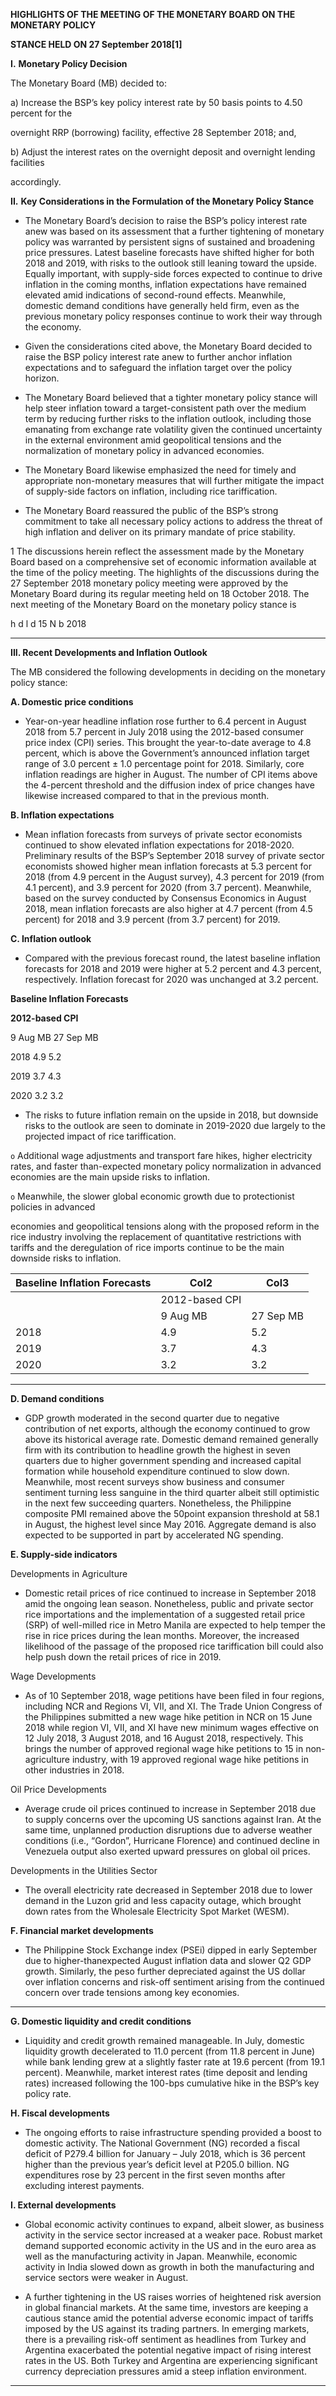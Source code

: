 **HIGHLIGHTS OF THE MEETING OF THE MONETARY BOARD ON THE MONETARY POLICY**

**STANCE HELD ON 27 September 2018[1]**

**I.** **Monetary Policy Decision**

The Monetary Board (MB) decided to:

a) Increase the BSP’s key policy interest rate by 50 basis points to 4.50 percent for the

overnight RRP (borrowing) facility, effective 28 September 2018; and,

b) Adjust the interest rates on the overnight deposit and overnight lending facilities

accordingly.

**II.** **Key Considerations in the Formulation of the Monetary Policy Stance**

  - The Monetary Board’s decision to raise the BSP’s policy interest rate anew was based on its
assessment that a further tightening of monetary policy was warranted by persistent signs of
sustained and broadening price pressures. Latest baseline forecasts have shifted higher for
both 2018 and 2019, with risks to the outlook still leaning toward the upside. Equally
important, with supply-side forces expected to continue to drive inflation in the coming
months, inflation expectations have remained elevated amid indications of second-round
effects. Meanwhile, domestic demand conditions have generally held firm, even as the
previous monetary policy responses continue to work their way through the economy.

  - Given the considerations cited above, the Monetary Board decided to raise the BSP policy
interest rate anew to further anchor inflation expectations and to safeguard the inflation
target over the policy horizon.

  - The Monetary Board believed that a tighter monetary policy stance will help steer inflation
toward a target-consistent path over the medium term by reducing further risks to the
inflation outlook, including those emanating from exchange rate volatility given the continued
uncertainty in the external environment amid geopolitical tensions and the normalization of
monetary policy in advanced economies.

  - The Monetary Board likewise emphasized the need for timely and appropriate non-monetary
measures that will further mitigate the impact of supply-side factors on inflation, including rice
tariffication.

  - The Monetary Board reassured the public of the BSP’s strong commitment to take all
necessary policy actions to address the threat of high inflation and deliver on its primary
mandate of price stability.

1 The discussions herein reflect the assessment made by the Monetary Board based on a comprehensive set of economic information available at
the time of the policy meeting. The highlights of the discussions during the 27 September 2018 monetary policy meeting were approved by the
Monetary Board during its regular meeting held on 18 October 2018. The next meeting of the Monetary Board on the monetary policy stance is

h d l d 15 N b 2018


-----

**III.   Recent Developments and Inflation Outlook**

The MB considered the following developments in deciding on the monetary policy stance:

**A. Domestic price conditions**

  - Year-on-year headline inflation rose further to 6.4 percent in August 2018 from 5.7 percent in
July 2018 using the 2012-based consumer price index (CPI) series. This brought the
year-to-date average to 4.8 percent, which is above the Government’s announced inflation
target range of 3.0 percent ± 1.0 percentage point for 2018. Similarly, core inflation readings
are higher in August. The number of CPI items above the 4-percent threshold and the diffusion
index of price changes have likewise increased compared to that in the previous month.

**B.  Inflation expectations**

  - Mean inflation forecasts from surveys of private sector economists continued to show
elevated inflation expectations for 2018-2020. Preliminary results of the BSP’s September 2018
survey of private sector economists showed higher mean inflation forecasts at 5.3 percent for
2018 (from 4.9 percent in the August survey), 4.3 percent for 2019 (from 4.1 percent), and
3.9 percent for 2020 (from 3.7 percent). Meanwhile, based on the survey conducted by
Consensus Economics in August 2018, mean inflation forecasts are also higher at 4.7 percent
(from 4.5 percent) for 2018 and 3.9 percent (from 3.7 percent) for 2019.

**C.  Inflation outlook**

  - Compared with the previous forecast round, the latest baseline inflation forecasts for 2018
and 2019 were higher at 5.2 percent and 4.3 percent, respectively. Inflation forecast for 2020
was unchanged at 3.2 percent.

**Baseline Inflation Forecasts**

**2012-based CPI**

9 Aug MB 27 Sep MB

2018 4.9 5.2

2019 3.7 4.3

2020 3.2 3.2

  - The risks to future inflation remain on the upside in 2018, but downside risks to the outlook
are seen to dominate in 2019-2020 due largely to the projected impact of rice tariffication.

`o` Additional wage adjustments and transport fare hikes, higher electricity rates, and faster
than-expected monetary policy normalization in advanced economies are the main upside
risks to inflation.

`o` Meanwhile, the slower global economic growth due to protectionist policies in advanced

economies and geopolitical tensions along with the proposed reform in the rice industry
involving the replacement of quantitative restrictions with tariffs and the deregulation of
rice imports continue to be the main downside risks to inflation.

|Baseline Inflation Forecasts|Col2|Col3|
|---|---|---|
||2012-based CPI||
||9 Aug MB|27 Sep MB|
|2018|4.9|5.2|
|2019|3.7|4.3|
|2020|3.2|3.2|


-----

**D. Demand conditions**

  - GDP growth moderated in the second quarter due to negative contribution of net exports,
although the economy continued to grow above its historical average rate. Domestic demand
remained generally firm with its contribution to headline growth the highest in seven quarters
due to higher government spending and increased capital formation while household
expenditure continued to slow down. Meanwhile, most recent surveys show business and
consumer sentiment turning less sanguine in the third quarter albeit still optimistic in the next
few succeeding quarters. Nonetheless, the Philippine composite PMI remained above the 50point expansion threshold at 58.1 in August, the highest level since May 2016. Aggregate
demand is also expected to be supported in part by accelerated NG spending.

**E.  Supply-side indicators**

Developments in Agriculture

  - Domestic retail prices of rice continued to increase in September 2018 amid the ongoing lean
season. Nonetheless, public and private sector rice importations and the implementation of a
suggested retail price (SRP) of well-milled rice in Metro Manila are expected to help temper
the rise in rice prices during the lean months. Moreover, the increased likelihood of the
passage of the proposed rice tariffication bill could also help push down the retail prices of rice
in 2019.

Wage Developments

  - As of 10 September 2018, wage petitions have been filed in four regions, including NCR and
Regions VI, VII, and XI. The Trade Union Congress of the Philippines submitted a new wage hike
petition in NCR on 15 June 2018 while region VI, VII, and XI have new minimum wages
effective on 12 July 2018, 3 August 2018, and 16 August 2018, respectively. This brings the
number of approved regional wage hike petitions to 15 in non-agriculture industry, with 19
approved regional wage hike petitions in other industries in 2018.

Oil Price Developments

  - Average crude oil prices continued to increase in September 2018 due to supply concerns over
the upcoming US sanctions against Iran. At the same time, unplanned production disruptions
due to adverse weather conditions (i.e., “Gordon”, Hurricane Florence) and continued decline
in Venezuela output also exerted upward pressures on global oil prices.

Developments in the Utilities Sector

  - The overall electricity rate decreased in September 2018 due to lower demand in the Luzon
grid and less capacity outage, which brought down rates from the Wholesale Electricity Spot
Market (WESM).

**F. Financial market developments**

  - The Philippine Stock Exchange index (PSEi) dipped in early September due to higher-thanexpected August inflation data and slower Q2 GDP growth. Similarly, the peso further
depreciated against the US dollar over inflation concerns and risk-off sentiment arising from
the continued concern over trade tensions among key economies.


-----

**G. Domestic liquidity and credit conditions**

  - Liquidity and credit growth remained manageable. In July, domestic liquidity growth
decelerated to 11.0 percent (from 11.8 percent in June) while bank lending grew at a slightly
faster rate at 19.6 percent (from 19.1 percent). Meanwhile, market interest rates (time deposit
and lending rates) increased following the 100-bps cumulative hike in the BSP’s key policy rate.

**H.  Fiscal developments**

  - The ongoing efforts to raise infrastructure spending provided a boost to domestic activity. The
National Government (NG) recorded a fiscal deficit of P279.4 billion for January – July 2018,
which is 36 percent higher than the previous year’s deficit level at P205.0 billion. NG
expenditures rose by 23 percent in the first seven months after excluding interest payments.

**I.  External developments**

  - Global economic activity continues to expand, albeit slower, as business activity in the service
sector increased at a weaker pace. Robust market demand supported economic activity in the
US and in the euro area as well as the manufacturing activity in Japan. Meanwhile, economic
activity in India slowed down as growth in both the manufacturing and service sectors were
weaker in August.

  - A further tightening in the US raises worries of heightened risk aversion in global financial
markets. At the same time, investors are keeping a cautious stance amid the potential adverse
economic impact of tariffs imposed by the US against its trading partners. In emerging
markets, there is a prevailing risk-off sentiment as headlines from Turkey and Argentina
exacerbated the potential negative impact of rising interest rates in the US. Both Turkey and
Argentina are experiencing significant currency depreciation pressures amid a steep inflation
environment.


-----

